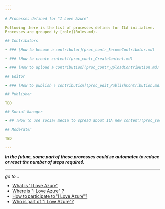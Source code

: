 ```yaml
---
---

# Processes defined for "I Love Azure"

Following there is the list of processes defined for ILA initiative.
Processes are grouped by [role](Roles.md).

## Contributors

- ### [How to become a contributor](proc_contr_BecomeContributor.md)

- ### [How to create content](proc_contr_CreateContent.md)

- ### [How to upload a contribution](proc_contr_UploadContribution.md)

## Editor

- ### [How to publish a contribution](proc_edit_PublishContribution.md)

## Publisher

TBD

## Social Manager

- ## [How to use social media to spread about ILA new content](proc_social_NewPost.md)

## Moderator

TBD

---
```

***In the future, some part of these processes could be automated to reduce or reset the number of steps required.***

---
*go to...*

- [What is "I Love Azure"](../WhatIs/WhatIs.md)
- [Where is "I Love Azure" ?](..\WhereIs\WhereIs.md)
- [How to participate to "I Love Azure"?](..\HowToPart\HowToPart.md)
- [Who is part of "I Love Azure"?](..\WhoIsIn\WhoIsIn.md)
